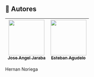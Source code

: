 ## :boy: Autores

| [<img src="https://avatars.githubusercontent.com/u/119228193?v=4" width=115><br><sub>Jose Angel Jaraba</sub>](https://github.com/Jose-Angel-12) | [<img src="https://avatars.githubusercontent.com/u/203694123?v=4" width=115><br><sub>Esteban Agudelo</sub>](https://github.com/EstebanAgudelo500) |
| :---: | :---: |

Hernan Noriega

